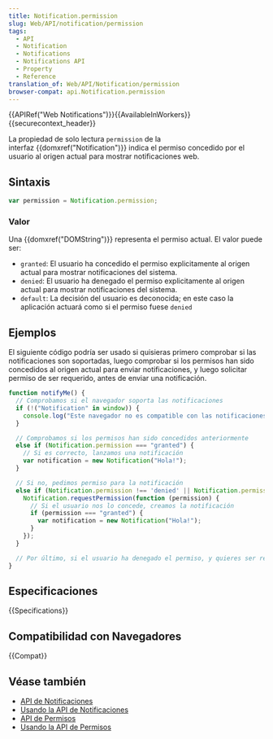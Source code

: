 ```yaml
---
title: Notification.permission
slug: Web/API/notification/permission
tags:
  - API
  - Notification
  - Notifications
  - Notifications API
  - Property
  - Reference
translation_of: Web/API/Notification/permission
browser-compat: api.Notification.permission
---
```

{{APIRef("Web Notifications")}}{{AvailableInWorkers}}{{securecontext_header}}

La propiedad de solo lectura `permission` de la interfaz {{domxref("Notification")}} indica el permiso concedido por el usuario al origen actual para mostrar notificaciones web.

## Sintaxis

```js
var permission = Notification.permission;
```

### Valor

Una {{domxref("DOMString")}} representa el permiso actual. El valor puede ser:

- `granted`: El usuario ha concedido el permiso explicitamente al origen actual para mostrar notificaciones del sistema.
- `denied`: El usuario ha denegado el permiso explicitamente al origen actual para mostrar notificaciones del sistema.
- `default`: La decisión del usuario es deconocida; en este caso la aplicación actuará como si el permiso fuese `denied`

## Ejemplos

El siguiente código podría ser usado si quisieras primero comprobar si las notificaciones son soportadas, luego comprobar si los permisos han sido concedidos al origen actual para enviar notificaciones, y luego solicitar permiso de ser requerido, antes de enviar una notificación.

```js
function notifyMe() {
  // Comprobamos si el navegador soporta las notificaciones
  if (!("Notification" in window)) {
    console.log("Este navegador no es compatible con las notificaciones de escritorio");
  }

  // Comprobamos si los permisos han sido concedidos anteriormente
  else if (Notification.permission === "granted") {
    // Si es correcto, lanzamos una notificación
    var notification = new Notification("Hola!");
  }

  // Si no, pedimos permiso para la notificación
  else if (Notification.permission !== 'denied' || Notification.permission === "default") {
    Notification.requestPermission(function (permission) {
      // Si el usuario nos lo concede, creamos la notificación
      if (permission === "granted") {
        var notification = new Notification("Hola!");
      }
    });
  }

  // Por último, si el usuario ha denegado el permiso, y quieres ser respetuoso, no hay necesidad de molestarlo.
}
```

## Especificaciones

{{Specifications}}

## Compatibilidad con Navegadores

{{Compat}}

## Véase también

- [API de Notificaciones](/es/docs/Web/API/Notifications_API)
- [Usando la API de Notificaciones](/es/docs/Web/API/Notifications_API/Using_the_Notifications_API)
- [API de Permisos](/es/docs/Web/API/Permissions_API)
- [Usando la API de Permisos](/es/docs/Web/API/Permissions_API/Using_the_Permissions_API)
